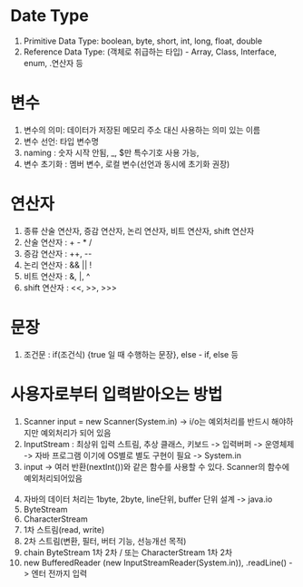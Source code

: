 <h1>Date Type</h1>

<ol>
    <li> Primitive Data Type: boolean, byte, short, int, long, float, double </li>
    <li> Reference Data Type: (객체로 취급하는 타입) - Array, Class, Interface, enum, .연산자 등 </li>
</ol>

<h1>변수</h1>
<ol>
    <li>변수의 의미: 데이터가 저장된 메모리 주소 대신 사용하는 의미 있는 이름</li>
    <li>변수 선언: 타입 변수명</li>
    <li>naming : 숫자 시작 안됨, _, $만 특수기호 사용 가능, </li>
    <li>변수 초기화 : 멤버 변수, 로컬 변수(선언과 동시에 초기화 권장)</li>
</ol>

<h1>연산자</h1>
<ol>
    <li>종류 산술 연산자, 증감 연산자, 논리 연산자, 비트 연산자, shift 연산자</li>
    <li>산술 연산자 : + - * /</li>
    <li>증감 연산자 : ++, --</li>
    <li>논리 연산자 : && || !</li>
    <li>비트 연산자 : &, |, ^</li>
    <li>shift 연산자 : <<, >>, >>> </li>
</ol>

<h1>문장</h1>
<ol>
    <li>조건문 : if(조건식) {true 일 때 수행하는 문장}, else - if, else 등</li>
</ol>

<h1>사용자로부터 입력받아오는 방법</h1>
<ol>
    <li>Scanner input = new Scanner(System.in) -> i/o는 예외처리를 반드시 해야하지만 예외처리가 되어 있음</li>
    <li>InputStream : 최상위 입력 스트림, 추상 클래스, 키보드 -> 입력버퍼 -> 운영체제 -> 자바 프로그램 이기에 OS별로 별도 구현이 필요 -> System.in</li>
    <li> input -> 여러 반환(nextInt())와 같은 함수를 사용할 수 있다. Scanner의 함수에 예외처리되어있음</li>
    <br/>
    <li>자바의 데이터 처리는 1byte, 2byte, line단위, buffer 단위 설계 -> java.io</li>
    <li>ByteStream</li>
    <li>CharacterStream</li>
    <li>1차 스트림(read, write)</li>
    <li>2차 스트림(변환, 필터, 버터 기능, 선능개선 목적)</li>
    <li>chain ByteStream 1차 2차 / 또는 CharacterStream 1차 2차</li>
    <li>new BufferedReader (new InputStreamReader(System.in)), .readLine() -> 엔터 전까지 입력</li>
    
</ol>